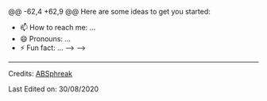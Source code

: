 @@ -62,4 +62,9 @@ Here are some ideas to get you started:
- 📫 How to reach me: ...
- 😄 Pronouns: ...
- ⚡ Fun fact: ...
-->
-->

-----
Credits: [ABSphreak](https://github.com/ABSphreak)

Last Edited on: 30/08/2020
